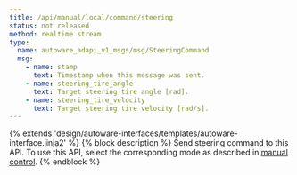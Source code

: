 ```yaml
---
title: /api/manual/local/command/steering
status: not released
method: realtime stream
type:
  name: autoware_adapi_v1_msgs/msg/SteeringCommand
  msg:
    - name: stamp
      text: Timestamp when this message was sent.
    - name: steering_tire_angle
      text: Target steering tire angle [rad].
    - name: steering_tire_velocity
      text: Target steering tire velocity [rad/s].
---
```


{% extends 'design/autoware-interfaces/templates/autoware-interface.jinja2' %}
{% block description %}
Send steering command to this API.
To use this API, select the corresponding mode as described in [manual control](../../../../../features/manual-control.md).
{% endblock %}
